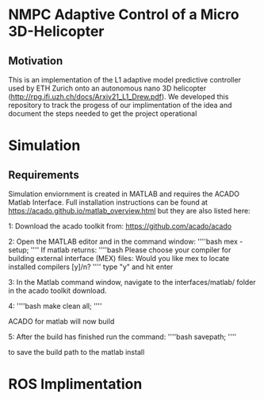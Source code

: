 # NMPC Adaptive Control of a Micro 3D-Helicopter

## Motivation
This is an implementation of the L1 adaptive model predictive controller used by ETH Zurich onto an autonomous nano 3D helicopter (http://rpg.ifi.uzh.ch/docs/Arxiv21_L1_Drew.pdf). We developed this repository to track the progess of our implimentation of the idea and document the steps needed to get the project operational

# Simulation

## Requirements
Simulation enviornment is created in MATLAB and requires the ACADO Matlab Interface. Full installation instructions can be found at https://acado.github.io/matlab_overview.html but they are also listed here:

1: Download the acado toolkit from: https://github.com/acado/acado

2: Open the MATLAB editor and in the command window:
''''bash
mex -setup;
''''
If matlab returns:
''''bash
Please choose your compiler for building external interface (MEX) files:
Would you like mex to locate installed compilers [y]/n?
''''
type "y" and hit enter

3: In the Matlab command window, navigate to the interfaces/matlab/ folder in the acado toolkit download.

4:
''''bash
make clean all;
''''

ACADO for matlab will now build

5: After the build has finished run the command:
''''bash
savepath;
''''

to save the build path to the matlab install

  
# ROS Implimentation
